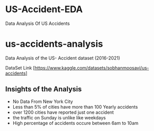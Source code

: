 # US-Accident-EDA
Data Analysis Of US Accidents
# **us-accidents-analysis**
Data Analysis of the US- Accident dataset (2016-2021)

DataSet Link [https://www.kaggle.com/datasets/sobhanmoosavi/us-accidents]

## **Insights of the Analysis**

- No Data From New York City
- Less than 5% of cities have more than 100 Yearly accidents
- over 1200 cities have reported just one accident
- the traffic on Sunday is unlike like weekdays
- High percentage of accidents occure between 6am to 10am
